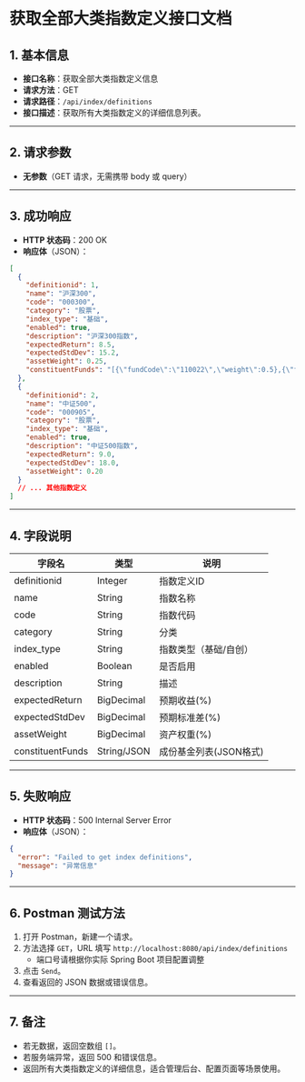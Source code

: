 # 获取全部大类指数定义接口文档

## 1. 基本信息

- **接口名称**：获取全部大类指数定义信息
- **请求方法**：GET
- **请求路径**：`/api/index/definitions`
- **接口描述**：获取所有大类指数定义的详细信息列表。

---

## 2. 请求参数

- **无参数**（GET 请求，无需携带 body 或 query）

---

## 3. 成功响应

- **HTTP 状态码**：200 OK
- **响应体**（JSON）：

```json
[
  {
    "definitionid": 1,
    "name": "沪深300",
    "code": "000300",
    "category": "股票",
    "index_type": "基础",
    "enabled": true,
    "description": "沪深300指数",
    "expectedReturn": 8.5,
    "expectedStdDev": 15.2,
    "assetWeight": 0.25,
    "constituentFunds": "[{\"fundCode\":\"110022\",\"weight\":0.5},{\"fundCode\":\"110023\",\"weight\":0.5}]"
  },
  {
    "definitionid": 2,
    "name": "中证500",
    "code": "000905",
    "category": "股票",
    "index_type": "基础",
    "enabled": true,
    "description": "中证500指数",
    "expectedReturn": 9.0,
    "expectedStdDev": 18.0,
    "assetWeight": 0.20
  }
  // ... 其他指数定义
]
```

---

## 4. 字段说明

| 字段名           | 类型        | 说明           |
|------------------|-------------|----------------|
| definitionid     | Integer     | 指数定义ID     |
| name            | String      | 指数名称       |
| code            | String      | 指数代码       |
| category        | String      | 分类           |
| index_type      | String      | 指数类型（基础/自创）|
| enabled         | Boolean     | 是否启用       |
| description     | String      | 描述           |
| expectedReturn  | BigDecimal  | 预期收益(%)    |
| expectedStdDev  | BigDecimal  | 预期标准差(%)  |
| assetWeight     | BigDecimal  | 资产权重(%)    |
| constituentFunds | String/JSON | 成份基金列表(JSON格式) |

---

## 5. 失败响应

- **HTTP 状态码**：500 Internal Server Error
- **响应体**（JSON）：

```json
{
  "error": "Failed to get index definitions",
  "message": "异常信息"
}
```

---

## 6. Postman 测试方法

1. 打开 Postman，新建一个请求。
2. 方法选择 `GET`，URL 填写 `http://localhost:8080/api/index/definitions`
   - 端口号请根据你实际 Spring Boot 项目配置调整
3. 点击 `Send`。
4. 查看返回的 JSON 数据或错误信息。

---

## 7. 备注

- 若无数据，返回空数组 `[]`。
- 若服务端异常，返回 500 和错误信息。
- 返回所有大类指数定义的详细信息，适合管理后台、配置页面等场景使用。 